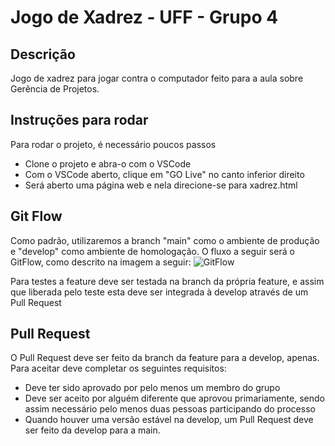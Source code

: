# Jogo de Xadrez - UFF - Grupo 4

##  Descrição
Jogo de xadrez para jogar contra o computador feito para a aula sobre Gerência de Projetos.

## Instruções para rodar
Para rodar o projeto, é necessário poucos passos 
- Clone o projeto e abra-o com o VSCode
- Com o VSCode aberto, clique em "GO Live" no canto inferior direito
- Será aberto uma página web e nela direcione-se para xadrez.html

## Git Flow
Como padrão, utilizaremos a branch "main" como o ambiente de produção e "develop" como ambiente de homologação.
O fluxo a seguir será o GitFlow, como descrito na imagem a seguir:
![GitFlow](https://codigomaromba.files.wordpress.com/2019/01/gitflow-1.png)

Para testes a feature deve ser testada na branch da própria feature, e assim que liberada pelo teste esta deve ser integrada à develop através de um Pull Request

## Pull Request
O Pull Request deve ser feito da branch da feature para a develop, apenas.
Para aceitar deve completar os seguintes requisitos:
- Deve ter sido aprovado por pelo menos um membro do grupo
- Deve ser aceito por alguém diferente que aprovou primariamente, sendo assim necessário pelo menos duas pessoas participando do processo
- Quando houver uma versão estável na develop, um Pull Request deve ser feito da develop para a main.


